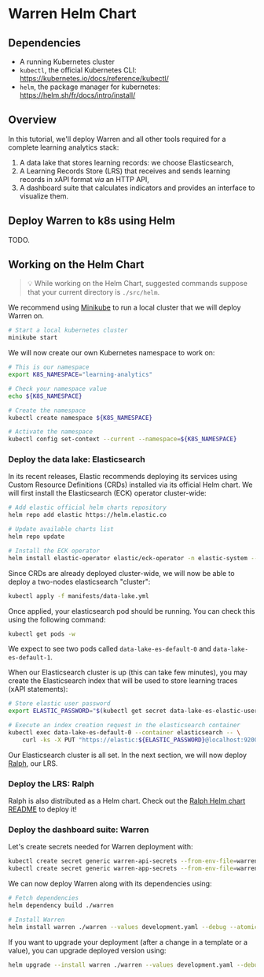 # Warren Helm Chart

## Dependencies

- A running Kubernetes cluster
- `kubectl`, the official Kubernetes CLI: https://kubernetes.io/docs/reference/kubectl/
- `helm`, the package manager for kubernetes: https://helm.sh/fr/docs/intro/install/


## Overview

In this tutorial, we'll deploy Warren and all other tools required for a
complete learning analytics stack:

1. A data lake that stores learning records: we choose Elasticsearch,
2. A Learning Records Store (LRS) that receives and sends learning records in xAPI
   format _via_ an HTTP API,
3. A dashboard suite that calculates indicators and provides an interface to visualize
   them.

## Deploy Warren to k8s using Helm

TODO.

## Working on the Helm Chart

> :bulb: While working on the Helm Chart, suggested commands suppose that your
> current directory is `./src/helm`.

We recommend using [Minikube](https://minikube.sigs.k8s.io/docs/start/) to run a
local cluster that we will deploy Warren on.

```bash
# Start a local kubernetes cluster
minikube start
```

We will now create our own Kubernetes namespace to work on:

```bash
# This is our namespace
export K8S_NAMESPACE="learning-analytics"

# Check your namespace value
echo ${K8S_NAMESPACE}

# Create the namespace
kubectl create namespace ${K8S_NAMESPACE}

# Activate the namespace
kubectl config set-context --current --namespace=${K8S_NAMESPACE}
```

### Deploy the data lake: Elasticsearch

In its recent releases, Elastic recommends deploying its services using Custom
Resource Definitions (CRDs) installed via its official Helm chart. We will
first install the Elasticsearch (ECK) operator cluster-wide:

```bash
# Add elastic official helm charts repository
helm repo add elastic https://helm.elastic.co

# Update available charts list
helm repo update

# Install the ECK operator
helm install elastic-operator elastic/eck-operator -n elastic-system --create-namespace
```

Since CRDs are already deployed cluster-wide, we will now be able to deploy a
two-nodes elasticsearch "cluster":

```bash
kubectl apply -f manifests/data-lake.yml
```

Once applied, your elasticsearch pod should be running. You can check this
using the following command:

```bash
kubectl get pods -w
```

We expect to see two pods called `data-lake-es-default-0` and `data-lake-es-default-1`.

When our Elasticsearch cluster is up (this can take few minutes), you may
create the Elasticsearch index that will be used to store learning traces (xAPI
statements):

```bash
# Store elastic user password
export ELASTIC_PASSWORD="$(kubectl get secret data-lake-es-elastic-user -o jsonpath="{.data.elastic}" | base64 -d)"

# Execute an index creation request in the elasticsearch container
kubectl exec data-lake-es-default-0 --container elasticsearch -- \
    curl -ks -X PUT "https://elastic:${ELASTIC_PASSWORD}@localhost:9200/statements?pretty"
```

Our Elasticsearch cluster is all set. In the next section, we will now deploy
[Ralph](https://github.com/openfun/ralph), our LRS.

### Deploy the LRS: Ralph

Ralph is also distributed as a Helm chart. Check out the [Ralph Helm chart README](https://github.com/openfun/ralph/blob/main/src/helm/README.md) to deploy it!

### Deploy the dashboard suite: Warren

Let's create secrets needed for Warren deployment with:
```bash
kubectl create secret generic warren-api-secrets --from-env-file=warren/charts/api/.secret
kubectl create secret generic warren-app-secrets --from-env-file=warren/charts/app/.secret
```

We can now deploy Warren along with its dependencies
using:

```bash
# Fetch dependencies
helm dependency build ./warren

# Install Warren
helm install warren ./warren --values development.yaml --debug --atomic
```

If you want to upgrade your deployment (after a change in a template or a
value), you can upgrade deployed version using:

```bash
helm upgrade --install warren ./warren --values development.yaml --debug --atomic
```

